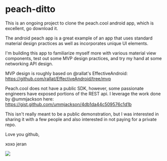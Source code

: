 # peach-ditto
This is an ongoing project to clone the peach.cool android app, which is
excellent, go download it.

The android peach app is a great example of an app that uses standard
material design practices as well as incorporates unique UI elements.

I'm building this app to familiarize myself more with various material
view components, test out some MVP design practices, and try my hand at
some networking API design.

MVP design is roughly based on @rallat's EffectiveAndroid:
https://github.com/rallat/EffectiveAndroid/tree/mvp

Peach.cool does not have a public SDK, however, some passionate
engineers have exposed portions of the REST api. I leverage the work
done by @ummjackson here:
https://gist.github.com/ummjackson/4db1da44c509576c1d1b

This isn't really meant to be a public demonstration, but I was
interested in sharing it with a few people and also interested in not
paying for a private repo.

Love you github,

xoxo jeran

![](http://i.imgur.com/3JuuiII.gif)
